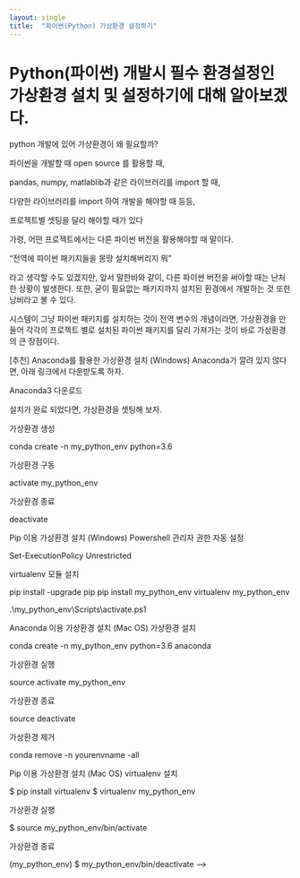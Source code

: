 ```yaml
---
layout: single
title:  "파이썬(Python) 가상환경 설정하기"
---
```


# Python(파이썬) 개발시 필수 환경설정인 가상환경 설치 및 설정하기에 대해 알아보겠다.

python 개발에 있어 가상환경이 왜 필요할까?

파이썬을 개발할 때 open source 를 활용할 때,

pandas, numpy, matlablib과 같은 라이브러리를 import 할 때,

다양한 라이브러리를 import 하여 개발을 해야할 때 등등,

프로젝트별 셋팅을 달리 해야할 때가 있다

가령, 어떤 프로젝트에서는 다른 파이썬 버전을 활용해야할 때 말이다.

“전역에 파이썬 패키지들을 몽땅 설치해버리지 뭐”

라고 생각할 수도 있겠지만, 앞서 말한바와 같이, 다른 파이썬 버전을 써야할 때는 난처한 상황이 발생한다. 또한, 굳이 필요없는 패키지까지 설치된 환경에서 개발하는 것 또한 낭비라고 볼 수 있다.

시스템이 그냥 파이썬 패키지를 설치하는 것이 전역 변수의 개념이라면, 가상환경을 만들어 각각의 프로젝트 별로 설치된 파이썬 패키지를 달리 가져가는 것이 바로 가상환경의 큰 장점이다.

[추천] Anaconda를 활용한 가상환경 설치 (Windows)
Anaconda가 깔려 있지 않다면, 아래 링크에서 다운받도록 하자.

Anaconda3 다운로드

설치가 완료 되었다면, 가상환경을 셋팅해 보자.

가상환경 생성

conda create -n my_python_env python=3.6

가상환경 구동

activate my_python_env

가상환경 종료

deactivate

Pip 이용 가상환경 설치 (Windows)
Powershell 관리자 권한 자동 설정

Set-ExecutionPolicy Unrestricted

virtualenv 모듈 설치

pip install -upgrade pip pip install my_python_env virtualenv my_python_env

.\my_python_env\Scripts\activate.ps1

Anaconda 이용 가상환경 설치 (Mac OS)
가상환경 설치

conda create -n my_python_env python=3.6 anaconda

가상환경 실행

source activate my_python_env

가상환경 종료

source deactivate

가상환경 제거

conda remove -n yourenvname -all

Pip 이용 가상환경 설치 (Mac OS)
virtualenv 설치

$ pip install virtualenv $ virtualenv my_python_env

가상환경 실행

$ source my_python_env/bin/activate

가상환경 종료

(my_python_env) $ my_python_env/bin/deactivate -->